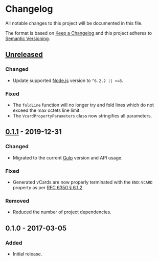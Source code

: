 Changelog
=========
All notable changes to this project will be documented in this file.

The format is based on [Keep a Changelog](http://keepachangelog.com/en/1.0.0/)
and this project adheres to [Semantic Versioning](http://semver.org/spec/v2.0.0.html).

[Unreleased]
------------
### Changed
- Update supported [Node.js](https://nodejs.org/) version to `^6.2.2 || >=8`.

### Fixed
- The `foldLine` function will no longer try and fold lines which do not exceed the max octets line limit.
- The `VcardPropertyParameters` class now stringifies all parameters.

[0.1.1] - 2019-12-31
--------------------
### Changed
- Migrated to the current [Gulp](https://gulpjs.com/) version and API usage.

### Fixed
- Generated vCards are now properly terminated with the `END:VCARD` property as
  per [RFC 6350 § 6.1.2](https://tools.ietf.org/html/rfc6350#section-6.1.2).

### Removed
- Reduced the number of project dependencies.

0.1.0 - 2017-03-05
------------------
### Added
- Initial release.

[Unreleased]: https://github.com/jbenner-radham/jcard-to-vcard/compare/v0.1.1...HEAD
[0.1.1]: https://github.com/jbenner-radham/jcard-to-vcard/compare/v0.1.0...v0.1.1
